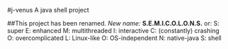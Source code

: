 #j-venus
A java shell project

##This project has been renamed.
*New name:*
**S.E.M.I.C.O.L.O.N.S.**
or:
S: super
E: enhanced
M: multithreaded
I: interactive
C: (constantly) crashing
O: overcomplicated
L: Linux-like
O: OS-independent
N: native-java
S: shell
